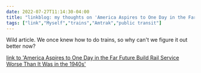 ---date: 2022-07-27T11:14:30-04:00title: "linkblog: my thoughts on 'America Aspires to One Day in the Far Future Build Rail Service Worse Than It Was in the 1940s'"tags: ["link","Myself","trains","Amtrak","public transit"]---Wild article. We once knew how to do trains, so why can't we figure it out better now? [link to 'America Aspires to One Day in the Far Future Build Rail Service Worse Than It Was in the 1940s'](https://www.vice.com/en/article/v7vdwm/america-aspires-to-one-day-in-the-far-future-build-rail-service-worse-than-it-was-in-the-1940s)